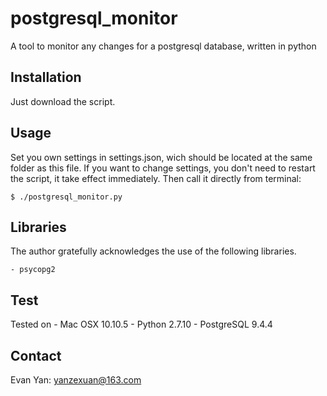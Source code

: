 # postgresql_monitor
A tool to monitor any changes for a postgresql database, written in python

## Installation

Just download the script. 


## Usage

Set you own settings in settings.json, wich should be located at the same folder as this file. If you want to change settings, you don't need to restart the script, it take effect immediately. Then call it directly from terminal: 

    $ ./postgresql_monitor.py


## Libraries

The author gratefully acknowledges the use of the following libraries.

    - psycopg2


## Test

Tested on 
	- Mac OSX 10.10.5 
	- Python 2.7.10
	- PostgreSQL 9.4.4

## Contact

Evan Yan: yanzexuan@163.com
